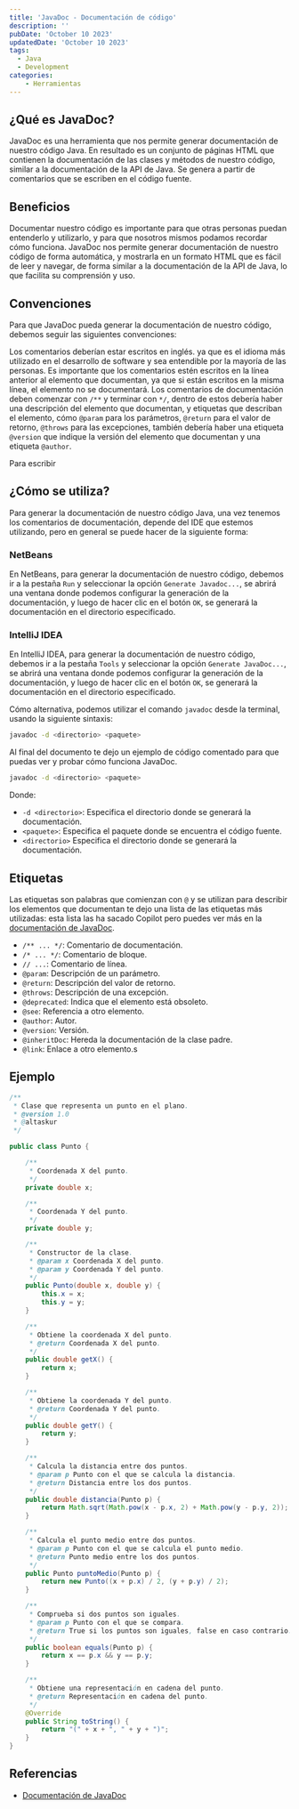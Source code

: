 ```yaml
---
title: 'JavaDoc - Documentación de código'
description: ''
pubDate: 'October 10 2023'
updatedDate: 'October 10 2023'
tags:
  - Java
  - Development
categories:
    - Herramientas
---
```


## ¿Qué es JavaDoc?

JavaDoc es una herramienta que nos permite generar documentación de nuestro código Java.
En resultado es un conjunto de páginas HTML que contienen la documentación de las clases y métodos de nuestro código, similar a la documentación de la API de Java.
Se genera a partir de comentarios que se escriben en el código fuente.

## Beneficios

Documentar nuestro código es importante para que otras personas puedan entenderlo y utilizarlo, y para que nosotros mismos podamos recordar cómo funciona.
JavaDoc nos permite generar documentación de nuestro código de forma automática, y mostrarla en un formato HTML que es fácil de leer y navegar, de forma similar a la documentación de la API de Java, lo que facilita su comprensión y uso.

## Convenciones

Para que JavaDoc pueda generar la documentación de nuestro código, debemos seguir las siguientes convenciones:

Los comentarios deberían estar escritos en inglés. ya que es el idioma más utilizado en el desarrollo de software y sea entendible por la mayoría de las personas.
Es importante que los comentarios estén escritos en la línea anterior al elemento que documentan, ya que si están escritos en la misma línea, el elemento no se documentará.
Los comentarios de documentación deben comenzar con `/**` y terminar con `*/`, dentro de estos debería haber una descripción del elemento que documentan, y etiquetas que describan el elemento,
cómo `@param` para los parámetros, `@return` para el valor de retorno, `@throws` para las excepciones, también debería haber una etiqueta `@version` que indique la versión del elemento que documentan y una etiqueta `@author`.

Para escribir

## ¿Cómo se utiliza?

Para generar la documentación de nuestro código Java, una vez tenemos los comentarios de documentación, depende del IDE que estemos utilizando, pero en general se puede hacer de la siguiente forma:

### NetBeans

En NetBeans, para generar la documentación de nuestro código, debemos ir a la pestaña `Run` y seleccionar la opción `Generate Javadoc...`, se abrirá una ventana donde podemos configurar la generación de la documentación, y luego de hacer clic en el botón `OK`, se generará la documentación en el directorio especificado.

### IntelliJ IDEA

En IntelliJ IDEA, para generar la documentación de nuestro código, debemos ir a la pestaña `Tools` y seleccionar la opción `Generate JavaDoc...`, se abrirá una ventana donde podemos configurar la generación de la documentación, y luego de hacer clic en el botón `OK`, se generará la documentación en el directorio especificado.

Cómo alternativa, podemos utilizar el comando `javadoc` desde la terminal, usando la siguiente sintaxis:

```bash
javadoc -d <directorio> <paquete>
```

Al final del documento te dejo un ejemplo de código comentado para que puedas ver y probar cómo funciona JavaDoc.

```bash
javadoc -d <directorio> <paquete>
```

Donde:

- `-d <directorio>`: Especifica el directorio donde se generará la documentación.
- `<paquete>`: Especifica el paquete donde se encuentra el código fuente.
- `<directorio>` Especifica el directorio donde se generará la documentación.

## Etiquetas

Las etiquetas son palabras que comienzan con `@` y se utilizan para describir los elementos que documentan te dejo una lista de las etiquetas más utilizadas:
esta lista las ha sacado Copilot pero puedes ver más en la [documentación de JavaDoc](https://docs.oracle.com/javase/8/docs/technotes/tools/windows/javadoc.html).

- `/** ... */`: Comentario de documentación.
- `/* ... */`: Comentario de bloque.
- `// ...`: Comentario de línea.
- `@param`: Descripción de un parámetro.
- `@return`: Descripción del valor de retorno.
- `@throws`: Descripción de una excepción.
- `@deprecated`: Indica que el elemento está obsoleto.
- `@see`: Referencia a otro elemento.
- `@author`: Autor.
- `@version`: Versión.
- `@inheritDoc`: Hereda la documentación de la clase padre.
- `@link`: Enlace a otro elemento.s

## Ejemplo

```java
/**
 * Clase que representa un punto en el plano.
 * @version 1.0
 * @altaskur
 */

public class Punto {

    /**
     * Coordenada X del punto.
     */
    private double x;

    /**
     * Coordenada Y del punto.
     */
    private double y;

    /**
     * Constructor de la clase.
     * @param x Coordenada X del punto.
     * @param y Coordenada Y del punto.
     */
    public Punto(double x, double y) {
        this.x = x;
        this.y = y;
    }

    /**
     * Obtiene la coordenada X del punto.
     * @return Coordenada X del punto.
     */
    public double getX() {
        return x;
    }

    /**
     * Obtiene la coordenada Y del punto.
     * @return Coordenada Y del punto.
     */
    public double getY() {
        return y;
    }

    /**
     * Calcula la distancia entre dos puntos.
     * @param p Punto con el que se calcula la distancia.
     * @return Distancia entre los dos puntos.
     */
    public double distancia(Punto p) {
        return Math.sqrt(Math.pow(x - p.x, 2) + Math.pow(y - p.y, 2));
    }

    /**
     * Calcula el punto medio entre dos puntos.
     * @param p Punto con el que se calcula el punto medio.
     * @return Punto medio entre los dos puntos.
     */
    public Punto puntoMedio(Punto p) {
        return new Punto((x + p.x) / 2, (y + p.y) / 2);
    }

    /**
     * Comprueba si dos puntos son iguales.
     * @param p Punto con el que se compara.
     * @return True si los puntos son iguales, false en caso contrario.
     */
    public boolean equals(Punto p) {
        return x == p.x && y == p.y;
    }

    /**
     * Obtiene una representación en cadena del punto.
     * @return Representación en cadena del punto.
     */
    @Override
    public String toString() {
        return "(" + x + ", " + y + ")";
    }
}
```

## Referencias

- [Documentación de JavaDoc](https://docs.oracle.com/javase/8/docs/technotes/tools/windows/javadoc.html)
